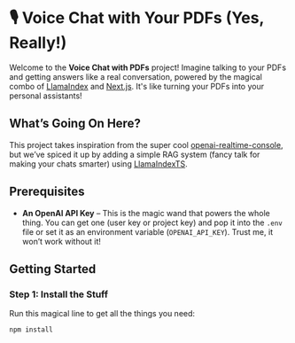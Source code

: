 # 🎙️ Voice Chat with Your PDFs (Yes, Really!)

Welcome to the **Voice Chat with PDFs** project! Imagine talking to your PDFs and getting answers like a real conversation, powered by the magical combo of [LlamaIndex](https://www.llamaindex.ai/) and [Next.js](https://nextjs.org/). It's like turning your PDFs into your personal assistants!

## What’s Going On Here?

This project takes inspiration from the super cool [openai-realtime-console](https://github.com/openai/openai-realtime-console), but we’ve spiced it up by adding a simple RAG system (fancy talk for making your chats smarter) using [LlamaIndexTS](https://ts.llamaindex.ai/).

## Prerequisites

- **An OpenAI API Key** – This is the magic wand that powers the whole thing. You can get one (user key or project key) and pop it into the `.env` file or set it as an environment variable (`OPENAI_API_KEY`). Trust me, it won’t work without it!

## Getting Started

### Step 1: Install the Stuff
Run this magical line to get all the things you need:
```bash
npm install
